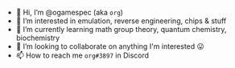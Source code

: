 - 👋 Hi, I’m @ogamespec (aka `org`)
- 👀 I’m interested in emulation, reverse engineering, chips & stuff
- 🌱 I’m currently learning math group theory, quantum chemistry, biochemistry
- 💞️ I’m looking to collaborate on anything I'm interested 😛
- 📫 How to reach me `org#3897` in Discord

<!---
ogamespec/ogamespec is a ✨ special ✨ repository because its `README.md` (this file) appears on your GitHub profile.
You can click the Preview link to take a look at your changes.
--->
